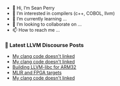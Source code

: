 - 👋 Hi, I’m Sean Perry
- 👀 I’m interested in compilers (c++, COBOL, llvm)
- 🌱 I’m currently learning ...
- 💞️ I’m looking to collaborate on ...
- 📫 How to reach me ...

<!---
s66perry/s66perry is a ✨ special ✨ repository because its `README.md` (this file) appears on your GitHub profile.
You can click the Preview link to take a look at your changes.
--->
### 📕 Latest LLVM Discourse Posts

<!-- DISCOURSE-LLVM:START -->
- [My clang code doesn&#39;t linked](https://discourse.llvm.org/t/my-clang-code-doesnt-linked/62088#post_6)
- [My clang code doesn&#39;t linked](https://discourse.llvm.org/t/my-clang-code-doesnt-linked/62088#post_5)
- [Building LLVM-libc for ARM32](https://discourse.llvm.org/t/building-llvm-libc-for-arm32/62092#post_5)
- [MLIR and FPGA targets](https://discourse.llvm.org/t/mlir-and-fpga-targets/62124#post_1)
- [My clang code doesn&#39;t linked](https://discourse.llvm.org/t/my-clang-code-doesnt-linked/62088#post_4)
<!-- DISCOURSE-LLVM:END -->
